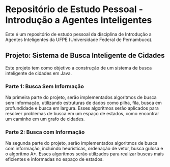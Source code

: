 # Repositório de Estudo Pessoal - Introdução a Agentes Inteligentes

Este é um repositório de estudo pessoal da disciplina de Introdução a Agentes Inteligentes da UFPE (Universidade Federal de Pernambuco).

## Projeto: Sistema de Busca Inteligente de Cidades

Este projeto tem como objetivo a construção de um sistema de busca inteligente de cidades em Java.

### Parte 1: Busca Sem Informação

Na primeira parte do projeto, serão implementados algoritmos de busca sem informação, utilizando estruturas de dados como pilha, fila, busca em profundidade e busca em largura. Esses algoritmos serão aplicados para resolver problemas de busca em um espaço de estados, como encontrar um caminho em um grafo de cidades.

### Parte 2: Busca com Informação

Na segunda parte do projeto, serão implementados algoritmos de busca com informação, incluindo heurísticas, ordenação de vetor, busca gulosa e o algoritmo A*. Esses algoritmos serão utilizados para realizar buscas mais eficientes e informadas no espaço de estados.


